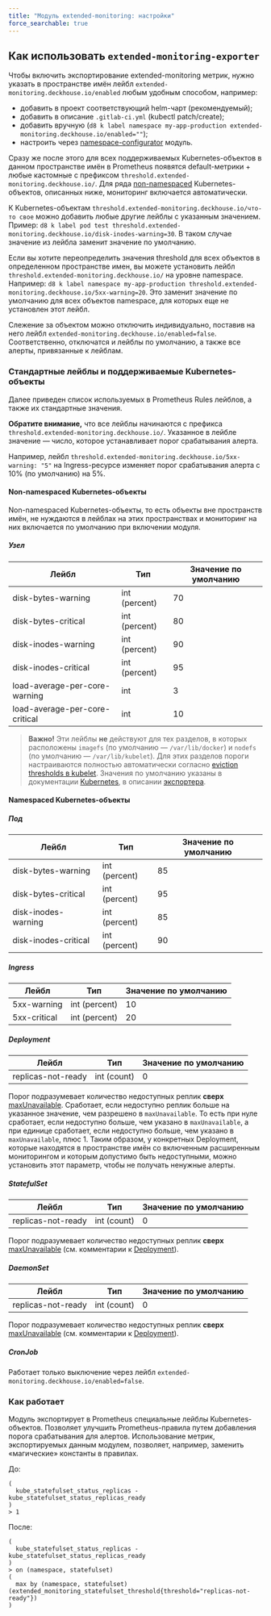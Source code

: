 ```yaml
---
title: "Модуль extended-monitoring: настройки"
force_searchable: true
---
```


## Как использовать `extended-monitoring-exporter`

Чтобы включить экспортирование extended-monitoring метрик, нужно указать в пространстве имён лейбл `extended-monitoring.deckhouse.io/enabled` любым удобным способом, например:
- добавить в проект соответствующий helm-чарт (рекомендуемый);
- добавить в описание `.gitlab-ci.yml` (kubectl patch/create);
- добавить вручную (`d8 k label namespace my-app-production extended-monitoring.deckhouse.io/enabled=""`);
- настроить через [namespace-configurator](../namespace-configurator/) модуль.

Сразу же после этого для всех поддерживаемых Kubernetes-объектов в данном пространстве имён в Prometheus появятся default-метрики + любые кастомные с префиксом `threshold.extended-monitoring.deckhouse.io/`. Для ряда [non-namespaced](#non-namespaced-kubernetes-объекты) Kubernetes-объектов, описанных ниже, мониторинг включается автоматически.

К Kubernetes-объектам `threshold.extended-monitoring.deckhouse.io/что-то свое` можно добавить любые другие лейблы с указанным значением. Пример: `d8 k label pod test threshold.extended-monitoring.deckhouse.io/disk-inodes-warning=30`.
В таком случае значение из лейбла заменит значение по умолчанию.

Если вы хотите переопределить значения threshold для всех объектов в определенном пространстве имен, вы можете установить лейбл `threshold.extended-monitoring.deckhouse.io/` на уровне namespace. Например: `d8 k label namespace my-app-production threshold.extended-monitoring.deckhouse.io/5xx-warning=20`.
Это заменит значение по умолчанию для всех объектов namespace, для которых еще не установлен этот лейбл.

Слежение за объектом можно отключить индивидуально, поставив на него лейбл `extended-monitoring.deckhouse.io/enabled=false`. Соответственно, отключатся и лейблы по умолчанию, а также все алерты, привязанные к лейблам.

### Стандартные лейблы и поддерживаемые Kubernetes-объекты

Далее приведен список используемых в Prometheus Rules лейблов, а также их стандартные значения.

**Обратите внимание,** что все лейблы начинаются с префикса `threshold.extended-monitoring.deckhouse.io/`. Указанное в лейбле значение — число, которое устанавливает порог срабатывания алерта.

Например, лейбл `threshold.extended-monitoring.deckhouse.io/5xx-warning: "5"` на Ingress-ресурсе изменяет порог срабатывания алерта с 10% (по умолчанию) на 5%.

#### Non-namespaced Kubernetes-объекты

Non-namespaced Kubernetes-объекты, то есть объекты вне пространств имён, не нуждаются в лейблах на этих пространствах и мониторинг на них включается по умолчанию при включении модуля.

##### Узел

| Лейбл                          | Тип           | Значение по умолчанию |
|--------------------------------|---------------|-----------------------|
| disk-bytes-warning             | int (percent) | 70                    |
| disk-bytes-critical            | int (percent) | 80                    |
| disk-inodes-warning            | int (percent) | 90                    |
| disk-inodes-critical           | int (percent) | 95                    |
| load-average-per-core-warning  | int           | 3                     |
| load-average-per-core-critical | int           | 10                    |

> **Важно!** Эти лейблы **не** действуют для тех разделов, в которых расположены `imagefs` (по умолчанию — `/var/lib/docker`) и `nodefs` (по умолчанию — `/var/lib/kubelet`).
Для этих разделов пороги настраиваются полностью автоматически согласно [eviction thresholds в kubelet](https://kubernetes.io/docs/tasks/administer-cluster/out-of-resource/).
Значения по умолчанию указаны в документации [Kubernetes](https://github.com/kubernetes/kubernetes/blob/743e4fba6339237cc8d5c11413f76ea54b4cc3e8/pkg/kubelet/apis/config/v1beta1/defaults_linux.go#L22-L27), в описании [экспортера](https://github.com/deckhouse/deckhouse/blob/main/modules/340-monitoring-kubernetes/images/kubelet-eviction-thresholds-exporter/).

#### Namespaced Kubernetes-объекты

##### Под

| Лейбл                | Тип           | Значение по умолчанию |
|----------------------|---------------|-----------------------|
| disk-bytes-warning   | int (percent) | 85                    |
| disk-bytes-critical  | int (percent) | 95                    |
| disk-inodes-warning  | int (percent) | 85                    |
| disk-inodes-critical | int (percent) | 90                    |

##### Ingress

| Лейбл        | Тип           | Значение по умолчанию |
|--------------|---------------|-----------------------|
| 5xx-warning  | int (percent) | 10                    |
| 5xx-critical | int (percent) | 20                    |

##### Deployment

| Лейбл              | Тип         | Значение по умолчанию |
|--------------------|-------------|-----------------------|
| replicas-not-ready | int (count) | 0                     |

Порог подразумевает количество недоступных реплик **сверх** [maxUnavailable](https://kubernetes.io/docs/concepts/workloads/controllers/deployment/#max-unavailable). Сработает, если недоступно реплик больше на указанное значение, чем разрешено в `maxUnavailable`. То есть при нуле сработает, если недоступно больше, чем указано в `maxUnavailable`, а при единице сработает, если недоступно больше, чем указано в `maxUnavailable`, плюс 1. Таким образом, у конкретных Deployment, которые находятся в пространстве имён со включенным расширенным мониторингом и которым допустимо быть недоступными, можно установить этот параметр, чтобы не получать ненужные алерты.

##### StatefulSet

| Лейбл              | Тип         | Значение по умолчанию |
|--------------------|-------------|-----------------------|
| replicas-not-ready | int (count) | 0                     |

Порог подразумевает количество недоступных реплик **сверх** [maxUnavailable](https://kubernetes.io/docs/concepts/workloads/controllers/deployment/#max-unavailable) (см. комментарии к [Deployment](#deployment)).

##### DaemonSet

| Лейбл              | Тип         | Значение по умолчанию |
|--------------------|-------------|-----------------------|
| replicas-not-ready | int (count) | 0                     |

Порог подразумевает количество недоступных реплик **сверх** [maxUnavailable](https://kubernetes.io/docs/concepts/workloads/controllers/deployment/#max-unavailable) (см. комментарии к [Deployment](#deployment)).

##### CronJob

Работает только выключение через лейбл `extended-monitoring.deckhouse.io/enabled=false`.

### Как работает

Модуль экспортирует в Prometheus специальные лейблы Kubernetes-объектов. Позволяет улучшить Prometheus-правила путем добавления порога срабатывания для алертов.
Использование метрик, экспортируемых данным модулем, позволяет, например, заменить «магические» константы в правилах.

До:

```text
(
  kube_statefulset_status_replicas - kube_statefulset_status_replicas_ready
)
> 1
```

После:

```text
(
  kube_statefulset_status_replicas - kube_statefulset_status_replicas_ready
)
> on (namespace, statefulset)
(
  max by (namespace, statefulset) (extended_monitoring_statefulset_threshold{threshold="replicas-not-ready"})
)
```

<!-- SCHEMA -->
